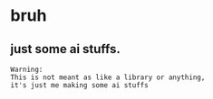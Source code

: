 # bruh

## just some ai stuffs.

```
Warning:
This is not meant as like a library or anything,
it's just me making some ai stuffs
```